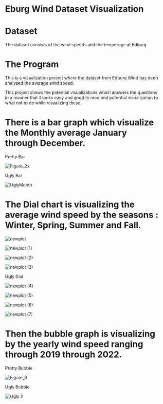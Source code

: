 # Eburg Wind Dataset Visualization

# Dataset 

The dataset consists of the wind speeds and the temperage at Edburg.

# The Program

This is a visualization project where the dataset from Edburg Wind has been analyzed the average wind speed.

This project shows the potential visualizations which answers the questions in a manner that it looks easy and good to read and potential visualization to  what not to do while visualizing these.

# There is a bar graph which visualize the Monthly average January through December.

Pretty Bar 

![Figure_2](https://user-images.githubusercontent.com/47652496/192637980-f6cb84e0-69bf-4c0d-aba2-d4f2fc647d24.png)x

Ugly Bar 

![UglyMonth](https://user-images.githubusercontent.com/47652496/192638436-2ebb1cdd-c82b-475d-a526-073c548f52ab.png)


# The Dial chart is visualizing the average wind speed by the seasons : Winter, Spring, Summer and Fall. 

![newplot](https://user-images.githubusercontent.com/47652496/192637786-69227b0b-e941-4a14-b800-d6a5a16d0b6c.png)

![newplot (1)](https://user-images.githubusercontent.com/47652496/192637842-76d61671-695f-4808-a5da-c89d4fb1ffcf.png)

![newplot (2)](https://user-images.githubusercontent.com/47652496/192637843-fece3d83-21a1-4f47-92fa-82e541cde2cb.png)

![newplot (3)](https://user-images.githubusercontent.com/47652496/192637844-ab83c65a-384a-4fc3-a359-96007079b837.png)

Ugly Dial 

![newplot (4)](https://user-images.githubusercontent.com/47652496/192638202-e5f7406b-23cc-402e-9f1f-12636415e94b.png)
 
![newplot (5)](https://user-images.githubusercontent.com/47652496/192638207-552eadc3-c988-43db-9077-1986ac294c0d.png)

![newplot (6)](https://user-images.githubusercontent.com/47652496/192638208-81a7863b-239f-4fd6-8730-6311ce35aae8.png)

![newplot (7)](https://user-images.githubusercontent.com/47652496/192638210-52443e8a-28b6-41d8-8b70-bf0621d7f347.png)


# Then the bubble graph is visualizing by the yearly wind speed ranging through 2019 through 2022.

Pretty Bubble 

![Figure_3](https://user-images.githubusercontent.com/47652496/192638064-f996978c-8ab5-4c88-b715-cbed8e982501.png)

Ugly Bubble 

![Ugly 2](https://user-images.githubusercontent.com/47652496/192638412-4f375a97-49c5-4b26-89a3-84d8b8019214.png)
